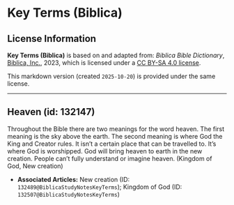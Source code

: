 # Key Terms (Biblica)

## License Information

**Key Terms (Biblica)** is based on and adapted from: _Biblica Bible Dictionary_, [Biblica, Inc.](https://www.biblica.com/), 2023, which is licensed under a [CC BY-SA 4.0 license](https://creativecommons.org/licenses/by-sa/4.0/legalcode.en).

This markdown version (created `2025-10-20`) is provided under the same license.



--------------------------------

## Heaven (id: 132147)

Throughout the Bible there are two meanings for the word heaven. The first meaning is the sky above the earth. The second meaning is where God the King and Creator rules. It isn’t a certain place that can be travelled to. It’s where God is worshipped. God will bring heaven to earth in the new creation. People can’t fully understand or imagine heaven. (Kingdom of God, New creation)

* **Associated Articles:** New creation (ID: `132489@BiblicaStudyNotesKeyTerms`); Kingdom of God (ID: `132507@BiblicaStudyNotesKeyTerms`)

